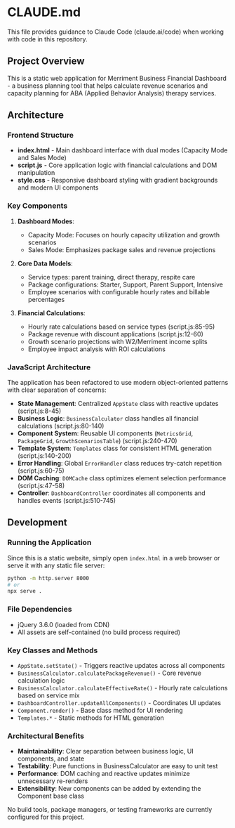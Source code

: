 # CLAUDE.md

This file provides guidance to Claude Code (claude.ai/code) when working with code in this repository.

## Project Overview

This is a static web application for Merriment Business Financial Dashboard - a business planning tool that helps calculate revenue scenarios and capacity planning for ABA (Applied Behavior Analysis) therapy services.

## Architecture

### Frontend Structure
- **index.html** - Main dashboard interface with dual modes (Capacity Mode and Sales Mode)
- **script.js** - Core application logic with financial calculations and DOM manipulation
- **style.css** - Responsive dashboard styling with gradient backgrounds and modern UI components

### Key Components

1. **Dashboard Modes**:
   - Capacity Mode: Focuses on hourly capacity utilization and growth scenarios
   - Sales Mode: Emphasizes package sales and revenue projections

2. **Core Data Models**:
   - Service types: parent training, direct therapy, respite care
   - Package configurations: Starter, Support, Parent Support, Intensive
   - Employee scenarios with configurable hourly rates and billable percentages

3. **Financial Calculations**:
   - Hourly rate calculations based on service types (script.js:85-95)
   - Package revenue with discount applications (script.js:12-60)
   - Growth scenario projections with W2/Merriment income splits
   - Employee impact analysis with ROI calculations

### JavaScript Architecture

The application has been refactored to use modern object-oriented patterns with clear separation of concerns:

- **State Management**: Centralized `AppState` class with reactive updates (script.js:8-45)
- **Business Logic**: `BusinessCalculator` class handles all financial calculations (script.js:80-140)
- **Component System**: Reusable UI components (`MetricsGrid`, `PackageGrid`, `GrowthScenariosTable`) (script.js:240-470)  
- **Template System**: `Templates` class for consistent HTML generation (script.js:140-200)
- **Error Handling**: Global `ErrorHandler` class reduces try-catch repetition (script.js:60-75)
- **DOM Caching**: `DOMCache` class optimizes element selection performance (script.js:47-58)
- **Controller**: `DashboardController` coordinates all components and handles events (script.js:510-745)

## Development

### Running the Application
Since this is a static website, simply open `index.html` in a web browser or serve it with any static file server:

```bash
python -m http.server 8000
# or
npx serve .
```

### File Dependencies
- jQuery 3.6.0 (loaded from CDN)
- All assets are self-contained (no build process required)

### Key Classes and Methods
- `AppState.setState()` - Triggers reactive updates across all components
- `BusinessCalculator.calculatePackageRevenue()` - Core revenue calculation logic
- `BusinessCalculator.calculateEffectiveRate()` - Hourly rate calculations based on service mix
- `DashboardController.updateAllComponents()` - Coordinates UI updates
- `Component.render()` - Base class method for UI rendering
- `Templates.*` - Static methods for HTML generation

### Architectural Benefits
- **Maintainability**: Clear separation between business logic, UI components, and state
- **Testability**: Pure functions in BusinessCalculator are easy to unit test
- **Performance**: DOM caching and reactive updates minimize unnecessary re-renders
- **Extensibility**: New components can be added by extending the Component base class

No build tools, package managers, or testing frameworks are currently configured for this project.